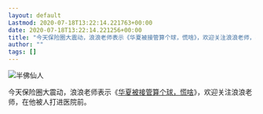 ```yaml
---
layout: default
Lastmod: 2020-07-18T13:22:14.221763+00:00
date: 2020-07-18T13:22:14.221256+00:00
title: "今天保险圈大震动，浪浪老师表示《华夏被接管算个球，慌啥》，欢迎关注浪浪老师，在他被人打进医院前。"
author: ""
tags: []
---
```


 ![半佛仙人](https://images.weserv.nl/?url=http%3A//mmbiz.qpic.cn/mmbiz_png/3Xbx2HV4F3fH1yzjmusGDaLU9646mVhoy701f8mmaNMUpXzjWFCkvBHPYKTJre1x4eUCiaB7OcX8b7enjsNqQ1g/0%3Fwx_fmt%3Dpng) 

今天保险圈大震动，浪浪老师表示《[华夏被接管算个球，慌啥](http://mp.weixin.qq.com/s?__biz=MzUyNTA0MzQwMA==&mid=2247484745&idx=1&sn=4b1f36f4ebf0fe153cfc9c9d2be229d9&chksm=fa2556eecd52dff807866957526c418b0acf00337c8353ae981a0ee8c7c68c39df5211237cb3#rd)》，欢迎关注浪浪老师，在他被人打进医院前。

